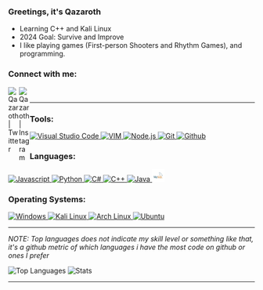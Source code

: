 ### Greetings, it's Qazaroth

- Learning C++ and Kali Linux
- 2024 Goal: Survive and Improve
- I like playing games (First-person Shooters and Rhythm Games), and programming.

### Connect with me:

[<img align="left" alt="Qazaroth | Twitter" width="22px" src="https://cdn.jsdelivr.net/npm/simple-icons@v3/icons/twitter.svg" />][twitter]
[<img align="left" alt="Qazaroth | Instagram" width="22px" src="https://cdn.jsdelivr.net/npm/simple-icons@v3/icons/instagram.svg" />][instagram]

<br />

---

### Tools:

[<img alt="Visual Studio Code" width="26px" src="https://img.icons8.com/fluent/240/000000/visual-studio-code-2019.png" />
](https://code.visualstudio.com/)
[<img alt="VIM" width="26px" src="https://img.icons8.com/color/48/000000/visual-studio-2019.png" />
]([https://visualstudio.microsoft.com/downloads/](https://www.vim.org/))
[<img alt="Node.js" width="26px" src="https://img.icons8.com/color/240/000000/nodejs.png">
](https://nodejs.org/en/)
[<img alt="Git" width="26px" src="https://img.icons8.com/color/240/000000/git.png">
](https://git-scm.com/)
[<img alt="Github" width="26px" src="https://img.icons8.com/ios-glyphs/240/000000/github.png">
](https://github.com/)

### Languages:

[<img alt="Javascript" width="26px" src="https://img.icons8.com/color/240/000000/javascript.png" />
](https://developer.mozilla.org/en-US/docs/Web/JavaScript)
[<img alt="Python" width="26px" src="https://img.icons8.com/color/240/000000/python.png">
](https://www.python.org/)
[<img alt="C#" width="26px" src="https://img.icons8.com/ios-filled/50/000000/c-sharp-logo.png">
](https://docs.microsoft.com/en-us/dotnet/csharp/)
[<img alt="C++" width="26px" src="https://img.icons8.com/ios-filled/50/000000/c-plus-plus-logo.png">
](https://www.cplusplus.com/)
[<img alt="Java" width="26px" src="https://img.icons8.com/color/240/000000/java-coffee-cup-logo.png">
](https://docs.oracle.com/en/java/)
[<img alt="MySQL" width="26px" src="https://raw.githubusercontent.com/github/explore/80688e429a7d4ef2fca1e82350fe8e3517d3494d/topics/mysql/mysql.png">
](https://dev.mysql.com/)

### Operating Systems:

[<img alt="Windows" width="26px" src="https://img.icons8.com/color/240/000000/windows-10.png">
](https://www.microsoft.com/en-us/windows)
[<img alt="Kali Linux" width="26px" src="https://img.icons8.com/color/344/000000/kali-linux.png">
](https://www.kali.org/)
[<img alt="Arch Linux" width="26px" src="https://img.icons8.com/?size=100&id=uIXgLv5iSlLJ&format=png&color=000000">
](https://archlinux.org/)
[<img alt="Ubuntu" width="26px" src="https://img.icons8.com/color/344/000000/ubuntu--v1.png">
](https://ubuntu.com/)

---

_NOTE: Top languages does not indicate my skill level or something like that, it's a github metric of which languages i have the most code on github or ones I prefer_

![Top Languages](https://github-readme-stats.vercel.app/api/top-langs/?username=Qazaroth&hide_border=true&bg_color=0d1117ff&exclude_repo=MatterelloMV&langs_count=10&layout=compact&theme=dark)
![Stats](https://github-readme-stats.vercel.app/api?username=Qazaroth&hide_border=true&show_icons=true&count_private=true&include_all_commits=true&bg_color=0d1117ff&theme=dark)

---

[twitter]: https://twitter.com/qazaroth_real
[instagram]: https://www.instagram.com/qazaroth/
